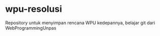 # wpu-resolusi
Repository untuk menyimpan rencana WPU kedepannya, belajar git dari WebProgrammingUnpas

